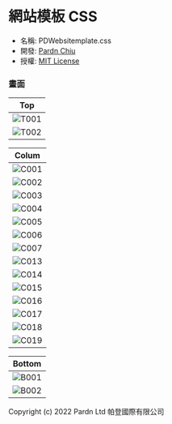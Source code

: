 # 網站模板 CSS

- 名稱: PDWebsitemplate.css
- 開發: [Pardn Chiu](mailto:chiuchingwei@icloud.com)
- 授權: [MIT License](./LICENSE)

### 畫面

| Top |
| --- |
| ![T001](./preview/top/T001.png) |
| ![T002](./preview/top/T002.png) |


| Colum |
| --- |
| ![C001](./preview/colum/C001.png) |
| ![C002](./preview/colum/C002.png) |
| ![C003](./preview/colum/C003.png) |
| ![C004](./preview/colum/C004.png) |
| ![C005](./preview/colum/C005.png) |
| ![C006](./preview/colum/C006.png) |
| ![C007](./preview/colum/C007.png) |
| ![C013](./preview/colum/C013.png) |
| ![C014](./preview/colum/C014.png) |
| ![C015](./preview/colum/C015.png) |
| ![C016](./preview/colum/C016.png) |
| ![C017](./preview/colum/C017.png) |
| ![C018](./preview/colum/C018.png) |
| ![C019](./preview/colum/C019.png) |

| Bottom |
| --- |
| ![B001](./preview/bottom/B001.png) |
| ![B002](./preview/bottom/B002.png) |

Copyright (c) 2022 Pardn Ltd 帕登國際有限公司
